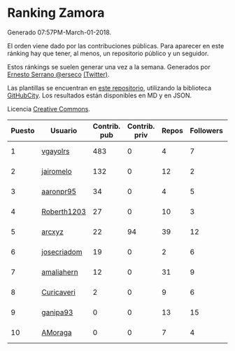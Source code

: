 # Ranking Zamora

Generado 07:57PM-March-01-2018.

El orden viene dado por las contribuciones públicas. Para aparecer en este ránking hay que tener, al menos, un repositorio público y un seguidor.

Estos ránkings se suelen generar una vez a la semana. Generados por [Ernesto Serrano @erseco](https://github.com/erseco/) [(Twitter)](https://twitter.com/erseco).

Las plantillas se encuentran en [este repositorio](https://github.com/iblancasa/GH-Spanish-Ranking), utilizando la biblioteca [GitHubCity](https://github.com/iblancasa/GitHubCity). Los resultados están disponibles en MD y en JSON.

Licencia [Creative Commons](https://creativecommons.org/licenses/by/4.0/).

| Puesto   |  Usuario  | Contrib. pub | Contrib. priv |Repos| Followers | Desde |  Avatar  |
|----------|-----------|--------------|---------------|-----|-----------|-------|----------|
|1|[vgayolrs](https://github.com/vgayolrs)|483|0|4|7|2016-03-05|![vgayolrs](https://avatars1.githubusercontent.com/u/17665201)|
|2|[jairomelo](https://github.com/jairomelo)|132|0|12|2|2014-05-19|![jairomelo](https://avatars2.githubusercontent.com/u/7632991)|
|3|[aaronpr95](https://github.com/aaronpr95)|34|0|4|5|2016-11-21|![aaronpr95](https://avatars0.githubusercontent.com/u/23632537)|
|4|[Roberth1203](https://github.com/Roberth1203)|27|0|10|3|2014-12-31|![Roberth1203](https://avatars3.githubusercontent.com/u/10360581)|
|5|[arcxyz](https://github.com/arcxyz)|22|94|39|12|2010-01-18|![arcxyz](https://avatars3.githubusercontent.com/u/185002)|
|6|[josecriadom](https://github.com/josecriadom)|19|0|2|6|2018-01-06|![josecriadom](https://avatars3.githubusercontent.com/u/35175638)|
|7|[amaliahern](https://github.com/amaliahern)|12|0|31|9|2010-06-14|![amaliahern](https://avatars0.githubusercontent.com/u/304761)|
|8|[Curicaveri](https://github.com/Curicaveri)|2|0|9|6|2014-01-06|![Curicaveri](https://avatars0.githubusercontent.com/u/6333993)|
|9|[ganipa93](https://github.com/ganipa93)|0|0|13|15|2015-09-03|![ganipa93](https://avatars0.githubusercontent.com/u/14114469)|
|10|[AMoraga](https://github.com/AMoraga)|0|0|7|4|2010-02-26|![AMoraga](https://avatars3.githubusercontent.com/u/211362)|
